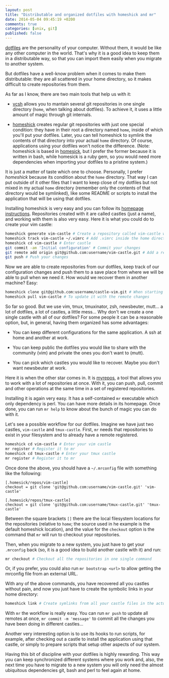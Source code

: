 ```yaml
---
layout: post
title: "Distributable and organized dotfiles with homeshick and mr"
date: 2014-05-04 09:45:19 +0200
comments: true
categories: [unix, git]
published: false
---
```

[dotfiles](http://dotfiles.github.io/) are the personality of your computer. Without them, it would be like any other computer in the world. That's why it is a good idea to keep them in a distributable way, so that you can import them easily when you migrate to another system.

But dotfiles have a well-know problem when it comes to make them distributable: they are all scattered in your home directory, so it makes difficult to create repositories from them.

As far as I know, there are two main tools that help us with it:

* [vcsh](https://github.com/RichiH/vcsh) allows you to mantain several git repositories in one single directory (`home`, when talking about dotfiles). To achieve it, it uses a little amount of magic through git internals.

* [homeshick](https://github.com/andsens/homeshick) creates regular git repositories with just one special condition: they have in their root a directory named `home`, inside of which you'll put your dotfiles. Later, you can tell homeshick to symlink the contents of that directory into your actual `home` directory. Of course, applications using your dotfiles won't notice the difference. (Note: homeshick is based in [homesick](https://github.com/technicalpickles/homesick), but I prefer the former because it is written in bash, while homesick is a ruby gem, so you would need more dependencies when importing your dotfiles to a pristine system.)

It is just a matter of taste which one to choose. Personally, I prefer *homeshick* because its condition about the `home` directory. That way I can put outside of it other files that I want to keep close of my dotfiles but not mixed in my actual `home` directory (remember only the contents of that directory would be symlinked), like some README or scripts to install the application that will be using that dotfiles.

Installing homeshick is very easy and you can follow its [homepage instructions](https://github.com/andsens/homeshick/wiki/Installation). Repositories created with it are called castles (just a name), and working with them is also very easy. Here it is what you could do to create your vim castle:

```bash
homeshick generate vim-castle # Create a repository called vim-castle with an empty home directory inside
homeshick track vim-castle ~/.vimrc # Add .vimrc inside the home directory of your vim castle. Automatically ~/.vimrc is now a symlink
homeshick cd vim-castle # Enter castle
git commit -am 'Initial configuration' # Commit your changes
git remote add origin git@github.com:username/vim-castle.git # Add a remote repository
git push # Push your changes
```

Now we are able to create repositories from our dotfiles, keep track of our configuration changes and push them to a save place from where we will be able to pull when we need it. How would we recover them in another machine? Easy:

```bash
homeshick clone git@github.com:username/castle-vim.git # When starting from scratch
homeshick pull vim-castle # To update it with the remote changes
```

So far so good. But we use vim, tmux, tmuxinator, zsh, newsbeuter, mutt... a lot of dotfiles, a lot of castles, a little mess... Why don't we create a one single castle with all of our dotfiles? For some people it can be a reasonable option, but, in general, having them organized has some advantages:

* You can keep different configurations for the same application. A ssh at home and another at work.

* You can keep public the dotfiles you would like to share with the community (vim) and private the ones you don't want to (mutt).

* You can pick which castles you would like to recover. Maybe you don't want newsbeuter at work.

Here it is when the other star comes in. It is [myrepos](https://github.com/joeyh/myrepos), a tool that allows you to work with a lot of repositories at once. With it, you can push, pull, commit and other operations at the same time in a set of registered repositories.

Installing it is again very easy. It has a self-contained `mr` executable which only dependency is perl. You can have more details in its homepage. Once done, you can run `mr help` to know about the bunch of magic you can do with it.

Let's see a possible workflow for our dotfiles. Imagine we have just two castles, `vim-castle` and `tmux-castle`. First, `mr` needs that repositories to exist in your filesystem and to already have a remote registered.

```bash
homeshick cd vim-castle # Enter your vim castle
mr register # Register it to mr
homeshick cd tmux-castle # Enter your tmux castle
mr register # Register it to mr
```

Once done the above, you should have a `~/.mrconfig` file with something like the following:

    [.homesick/repos/vim-castle]
    checkout = git clone 'git@github.com:username/vim-castle.git' 'vim-castle'
    
    [.homesick/repos/tmux-castle]
    checkout = git clone 'git@github.com:username/tmux-castle.git' 'tmux-castle'

Between the square brackets `[]` there are the local filesystem locations for the repositories (relative to `home`; the source used in he example is the default homeshick location), and the value for the `checkout` option is the command that `mr` will run to checkout your repositories.

Then, when you migrate to a new system, you just have to get your `.mrconfig` back (so, it is a good idea to build another castle with it) and run:

```bash
mr checkout # Checkout all the repositories in one single command 
```

Or, if you prefer, you could also run `mr bootstrap <url>` to allow getting the mrconfig file from an external URL.

With any of the above commands, you have recovered all you castles without pain, and now you just have to create the symbolic links in your home directory:

```bash
homeshick link # Create symlinks from all your castle files in the actual home directory
```

With `mr` the workflow is really easy. You can run `mr push` to update all remotes at once, `mr commit -m 'message'` to commit all the changes you have been doing in different castles...

Another very interesting option is to use its hooks to run scripts, for example, after checking out a castle to install the application using that castle, or simply to prepare scripts that setup other aspects of our system.

Having this bit of discipline with your dotfiles is highly rewarding. This way you can keep synchronized different systems where you work and, also, the next time you have to migrate to a new system you will only need the almost ubiquitous dependencies git, bash and perl to feel again at home.
